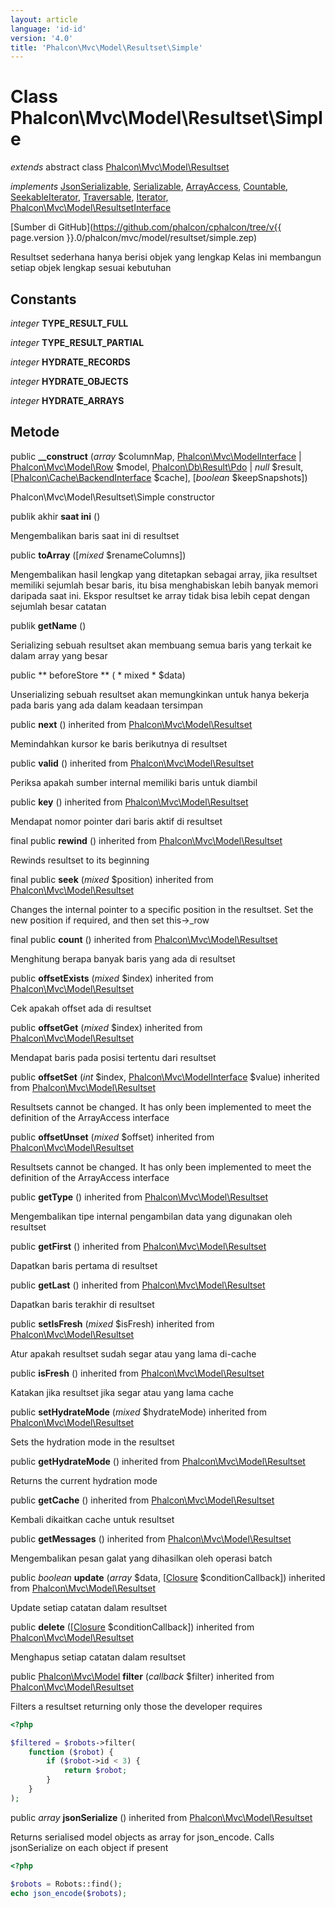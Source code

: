 ```yaml
---
layout: article
language: 'id-id'
version: '4.0'
title: 'Phalcon\Mvc\Model\Resultset\Simple'
---
```

# Class **Phalcon\Mvc\Model\Resultset\Simple**

*extends* abstract class [Phalcon\Mvc\Model\Resultset](Phalcon_Mvc_Model_Resultset)

*implements* [JsonSerializable](https://php.net/manual/en/class.jsonserializable.php), [Serializable](https://php.net/manual/en/class.serializable.php), [ArrayAccess](https://php.net/manual/en/class.arrayaccess.php), [Countable](https://php.net/manual/en/class.countable.php), [SeekableIterator](https://php.net/manual/en/class.seekableiterator.php), [Traversable](https://php.net/manual/en/class.traversable.php), [Iterator](https://php.net/manual/en/class.iterator.php), [Phalcon\Mvc\Model\ResultsetInterface](Phalcon_Mvc_Model_ResultsetInterface)

[Sumber di GitHub](https://github.com/phalcon/cphalcon/tree/v{{ page.version }}.0/phalcon/mvc/model/resultset/simple.zep)

Resultset sederhana hanya berisi objek yang lengkap Kelas ini membangun setiap objek lengkap sesuai kebutuhan

## Constants

*integer* **TYPE_RESULT_FULL**

*integer* **TYPE_RESULT_PARTIAL**

*integer* **HYDRATE_RECORDS**

*integer* **HYDRATE_OBJECTS**

*integer* **HYDRATE_ARRAYS**

## Metode

public **__construct** (*array* $columnMap, [Phalcon\Mvc\ModelInterface](Phalcon_Mvc_ModelInterface) | [Phalcon\Mvc\Model\Row](Phalcon_Mvc_Model_Row) $model, [Phalcon\Db\Result\Pdo](Phalcon_Db_Result_Pdo) | *null* $result, [[Phalcon\Cache\BackendInterface](Phalcon_Cache_BackendInterface) $cache], [*boolean* $keepSnapshots])

Phalcon\Mvc\Model\Resultset\Simple constructor

publik akhir **saat ini** ()

Mengembalikan baris saat ini di resultset

public **toArray** ([*mixed* $renameColumns])

Mengembalikan hasil lengkap yang ditetapkan sebagai array, jika resultset memiliki sejumlah besar baris, itu bisa menghabiskan lebih banyak memori daripada saat ini. Ekspor resultset ke array tidak bisa lebih cepat dengan sejumlah besar catatan

publik **getName** ()

Serializing sebuah resultset akan membuang semua baris yang terkait ke dalam array yang besar

public ** beforeStore ** ( * mixed * $data)

Unserializing sebuah resultset akan memungkinkan untuk hanya bekerja pada baris yang ada dalam keadaan tersimpan

public **next** () inherited from [Phalcon\Mvc\Model\Resultset](Phalcon_Mvc_Model_Resultset)

Memindahkan kursor ke baris berikutnya di resultset

public **valid** () inherited from [Phalcon\Mvc\Model\Resultset](Phalcon_Mvc_Model_Resultset)

Periksa apakah sumber internal memiliki baris untuk diambil

public **key** () inherited from [Phalcon\Mvc\Model\Resultset](Phalcon_Mvc_Model_Resultset)

Mendapat nomor pointer dari baris aktif di resultset

final public **rewind** () inherited from [Phalcon\Mvc\Model\Resultset](Phalcon_Mvc_Model_Resultset)

Rewinds resultset to its beginning

final public **seek** (*mixed* $position) inherited from [Phalcon\Mvc\Model\Resultset](Phalcon_Mvc_Model_Resultset)

Changes the internal pointer to a specific position in the resultset. Set the new position if required, and then set this->_row

final public **count** () inherited from [Phalcon\Mvc\Model\Resultset](Phalcon_Mvc_Model_Resultset)

Menghitung berapa banyak baris yang ada di resultset

public **offsetExists** (*mixed* $index) inherited from [Phalcon\Mvc\Model\Resultset](Phalcon_Mvc_Model_Resultset)

Cek apakah offset ada di resultset

public **offsetGet** (*mixed* $index) inherited from [Phalcon\Mvc\Model\Resultset](Phalcon_Mvc_Model_Resultset)

Mendapat baris pada posisi tertentu dari resultset

public **offsetSet** (*int* $index, [Phalcon\Mvc\ModelInterface](Phalcon_Mvc_ModelInterface) $value) inherited from [Phalcon\Mvc\Model\Resultset](Phalcon_Mvc_Model_Resultset)

Resultsets cannot be changed. It has only been implemented to meet the definition of the ArrayAccess interface

public **offsetUnset** (*mixed* $offset) inherited from [Phalcon\Mvc\Model\Resultset](Phalcon_Mvc_Model_Resultset)

Resultsets cannot be changed. It has only been implemented to meet the definition of the ArrayAccess interface

public **getType** () inherited from [Phalcon\Mvc\Model\Resultset](Phalcon_Mvc_Model_Resultset)

Mengembalikan tipe internal pengambilan data yang digunakan oleh resultset

public **getFirst** () inherited from [Phalcon\Mvc\Model\Resultset](Phalcon_Mvc_Model_Resultset)

Dapatkan baris pertama di resultset

public **getLast** () inherited from [Phalcon\Mvc\Model\Resultset](Phalcon_Mvc_Model_Resultset)

Dapatkan baris terakhir di resultset

public **setIsFresh** (*mixed* $isFresh) inherited from [Phalcon\Mvc\Model\Resultset](Phalcon_Mvc_Model_Resultset)

Atur apakah resultset sudah segar atau yang lama di-cache

public **isFresh** () inherited from [Phalcon\Mvc\Model\Resultset](Phalcon_Mvc_Model_Resultset)

Katakan jika resultset jika segar atau yang lama cache

public **setHydrateMode** (*mixed* $hydrateMode) inherited from [Phalcon\Mvc\Model\Resultset](Phalcon_Mvc_Model_Resultset)

Sets the hydration mode in the resultset

public **getHydrateMode** () inherited from [Phalcon\Mvc\Model\Resultset](Phalcon_Mvc_Model_Resultset)

Returns the current hydration mode

public **getCache** () inherited from [Phalcon\Mvc\Model\Resultset](Phalcon_Mvc_Model_Resultset)

Kembali dikaitkan cache untuk resultset

public **getMessages** () inherited from [Phalcon\Mvc\Model\Resultset](Phalcon_Mvc_Model_Resultset)

Mengembalikan pesan galat yang dihasilkan oleh operasi batch

public *boolean* **update** (*array* $data, [[Closure](https://php.net/manual/en/class.closure.php) $conditionCallback]) inherited from [Phalcon\Mvc\Model\Resultset](Phalcon_Mvc_Model_Resultset)

Update setiap catatan dalam resultset

public **delete** ([[Closure](https://php.net/manual/en/class.closure.php) $conditionCallback]) inherited from [Phalcon\Mvc\Model\Resultset](Phalcon_Mvc_Model_Resultset)

Menghapus setiap catatan dalam resultset

public [Phalcon\Mvc\Model](Phalcon_Mvc_Model) **filter** (*callback* $filter) inherited from [Phalcon\Mvc\Model\Resultset](Phalcon_Mvc_Model_Resultset)

Filters a resultset returning only those the developer requires

```php
<?php

$filtered = $robots->filter(
    function ($robot) {
        if ($robot->id < 3) {
            return $robot;
        }
    }
);

```

public *array* **jsonSerialize** () inherited from [Phalcon\Mvc\Model\Resultset](Phalcon_Mvc_Model_Resultset)

Returns serialised model objects as array for json_encode. Calls jsonSerialize on each object if present

```php
<?php

$robots = Robots::find();
echo json_encode($robots);

```